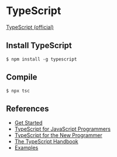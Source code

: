 # TypeScript

[TypeScript (official)](https://www.typescriptlang.org/)

## Install TypeScript

```
$ npm install -g typescript
```

## Compile
```
$ npx tsc
```

## References

- [Get Started](https://www.typescriptlang.org/docs/home)
- [TypeScript for JavaScript Programmers](https://www.typescriptlang.org/docs/handbook/typescript-in-5-minutes.html)
- [TypeScript for the New Programmer](https://www.typescriptlang.org/docs/handbook/typescript-from-scratch.html)
- [The TypeScript Handbook](https://www.typescriptlang.org/docs/handbook)
- [Examples](https://www.typescriptlang.org/play)
